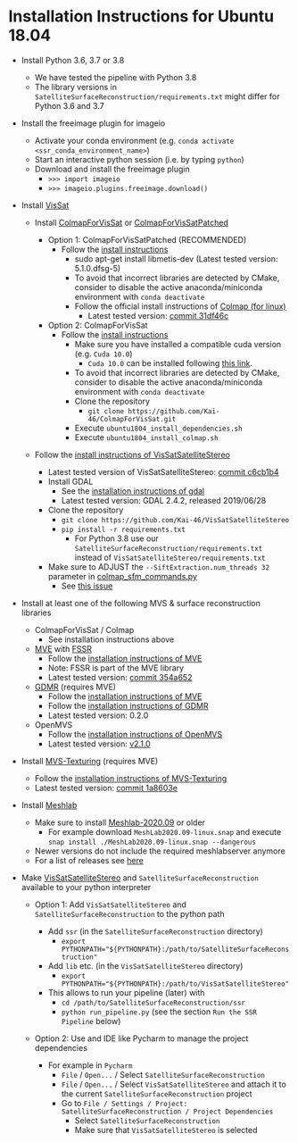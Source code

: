 # Installation Instructions for Ubuntu 18.04

- Install Python 3.6, 3.7 or 3.8
    - We have tested the pipeline with Python 3.8
    - The library versions in ```SatelliteSurfaceReconstruction/requirements.txt``` might differ for Python 3.6 and 3.7
- Install the freeimage plugin for imageio
  - Activate your conda environment (e.g. ```conda activate <ssr_conda_environment_name>```)
  - Start an interactive python session (i.e. by typing ```python```)
  - Download and install the freeimage plugin
    - ```>>> import imageio``` 
    - ```>>> imageio.plugins.freeimage.download()```
- Install [VisSat](https://openaccess.thecvf.com/content_ICCVW_2019/html/3DRW/Zhang_Leveraging_Vision_Reconstruction_Pipelines_for_Satellite_Imagery_ICCVW_2019_paper.html)
    - Install [ColmapForVisSat](https://github.com/Kai-46/ColmapForVisSat) or [ColmapForVisSatPatched](https://github.com/SBCV/ColmapForVisSatPatched)
        - Option 1: ColmapForVisSatPatched (RECOMMENDED)
            - Follow the [install instructions](https://github.com/SBCV/ColmapForVisSatPatched#build-patched-colmap-repository)
                - sudo apt-get install libmetis-dev (Latest tested version: 5.1.0.dfsg-5)
                - To avoid that incorrect libraries are detected by CMake, consider to disable the active anaconda/miniconda environment with `conda deactivate`
                - Follow the official install instructions of [Colmap (for linux)](https://colmap.github.io/install.html#linux)
                  - Latest tested version: [commit 31df46c](https://github.com/colmap/colmap/commit/31df46c6c82bbdcaddbca180bc220d2eab9a1b5e)
        - Option 2: ColmapForVisSat 
            - Follow the [install instructions](https://github.com/Kai-46/ColmapForVisSat)
                - Make sure you have installed a compatible cuda version (e.g. ```Cuda 10.0```)
                    - ```Cuda 10.0``` can be installed following [this link](https://developer.nvidia.com/cuda-10.0-download-archive?target_os=Linux&target_arch=x86_64).
                - To avoid that incorrect libraries are detected by CMake, consider to disable the active anaconda/miniconda environment with `conda deactivate`
                - Clone the repository
                    - ```git clone https://github.com/Kai-46/ColmapForVisSat.git```
                - Execute ``ubuntu1804_install_dependencies.sh``
                - Execute ``ubuntu1804_install_colmap.sh``
    
    - Follow the [install instructions of VisSatSatelliteStereo](https://github.com/Kai-46/VisSatSatelliteStereo)
        - Latest tested version of VisSatSatelliteStereo: [commit c6cb1b4](https://github.com/Kai-46/VisSatSatelliteStereo/commit/c6cb1b4ca6bfc6f7210707333db3bbd8931a6265)
        - Install GDAL
            - See the [installation instructions of gdal](https://mothergeo-py.readthedocs.io/en/latest/development/how-to/gdal-ubuntu-pkg.html)
            - Latest tested version: GDAL 2.4.2, released 2019/06/28
        - Clone the repository
            - ```git clone https://github.com/Kai-46/VisSatSatelliteStereo```
            - ```pip install -r requirements.txt```
                - For Python 3.8 use our ```SatelliteSurfaceReconstruction/requirements.txt``` instead of ```VisSatSatelliteStereo/requirements.txt```
                <!--
                - The library versions have been adjusted for Python 3.8 including: 
                    - ```lxml>=4.3.0``` instead of ```lxml==4.3.0```
                    - ```matplotlib==3.2.1``` instead of ```matplotlib==3.0.0```
                    - ```numba>=0.41``` instead of ```numba==0.41.0```
                    - ```numpy>=1.17``` instead of ```numpy==1.15.4```
                    - ```scipy>=1.1``` instead of ```scipy==1.1.0```
                    - ```opencv-python>=4.0``` instead of ```opencv-python==4.0.0.21```
                    - ```open3d-python==0.6.0.0``` deleted
                    - ```numpy-groupies>=0.9.9``` instead of ```numpy-groupies>=0.9.9```
                    - ```pyproj>=2.4.0``` instead of ```pyproj==2.4.0```
                -->
        - Make sure to ADJUST the ```--SiftExtraction.num_threads 32``` parameter in [colmap_sfm_commands.py](https://github.com/Kai-46/VisSatSatelliteStereo/blob/c6cb1b4ca6bfc6f7210707333db3bbd8931a6265/colmap_sfm_commands.py#L54)
            - See [this issue](https://github.com/Kai-46/VisSatSatelliteStereo/issues/1)
   
- Install at least one of the following MVS & surface reconstruction libraries
    - ColmapForVisSat / Colmap
        - See installation instructions above
    - [MVE](http://www.simonfuhrmann.de/papers/gch2014-mve.pdf) with [FSSR](http://www.simonfuhrmann.de/papers/sg2014-fssr.pdf)
        - Follow the [installation instructions of MVE](https://github.com/simonfuhrmann/mve)
        - Note: FSSR is part of the MVE library 
        - Latest tested version: [commit 354a652](https://github.com/simonfuhrmann/mve/commit/354a652461377939ca136f451ba3271a1c52ee65)
    - [GDMR](https://lmb.informatik.uni-freiburg.de/Publications/2017/UB17/ummenhofer2017Global.pdf) (requires MVE)
        - Follow the [installation instructions of MVE](https://github.com/simonfuhrmann/mve)
        - Follow the [installation instructions of GDMR](https://lmb.informatik.uni-freiburg.de/people/ummenhof/multiscalefusion/) 
        - Latest tested version: 0.2.0
    - OpenMVS
        - Follow the [installation instructions of OpenMVS](https://github.com/cdcseacave/openMVS)
        - Latest tested version: [v2.1.0 ](https://github.com/cdcseacave/openMVS/commit/f62b38d5d02266452bb16dbcf153963001c09f93)


- Install [MVS-Texturing](https://github.com/nmoehrle/mvs-texturing) (requires MVE)
    - Follow the [installation instructions of MVS-Texturing](https://github.com/nmoehrle/mvs-texturing)
    - Latest tested version: [commit 1a8603e](https://github.com/nmoehrle/mvs-texturing/commit/1a8603e7804e679f329885bceeb3bea1d156be02)
   
- Install [Meshlab](https://github.com/cnr-isti-vclab/meshlab) 
    - Make sure to install [Meshlab-2020.09](https://github.com/cnr-isti-vclab/meshlab/releases/tag/Meshlab-2020.09) or older
      - For example download ```MeshLab2020.09-linux.snap``` and execute ```snap install ./MeshLab2020.09-linux.snap --dangerous``` 
    - Newer versions do not include the required meshlabserver anymore
    - For a list of releases see [here](https://github.com/cnr-isti-vclab/meshlab/releases) 

- Make [VisSatSatelliteStereo](https://github.com/Kai-46/VisSatSatelliteStereo) and ```SatelliteSurfaceReconstruction``` available to your python interpreter
    - Option 1: Add `VisSatSatelliteStereo` and `SatelliteSurfaceReconstruction` to the python path
        - Add `ssr` (in the `SatelliteSurfaceReconstruction` directory)
            - `export PYTHONPATH="${PYTHONPATH}:/path/to/SatelliteSurfaceReconstruction"`
        - Add `lib` etc. (in the `VisSatSatelliteStereo` directory)
            - `export PYTHONPATH="${PYTHONPATH}:/path/to/VisSatSatelliteStereo"`
        - This allows to run your pipeline (later) with
            - `cd /path/to/SatelliteSurfaceReconstruction/ssr`
            - `python run_pipeline.py` (see the section `Run the SSR Pipeline` below)
        
    - Option 2: Use and IDE like Pycharm to manage the project dependencies
        - For example in ```Pycharm```
            - `File` / `Open...` / Select ```SatelliteSurfaceReconstruction```
            - `File` / `Open...` / Select ```VisSatSatelliteStereo``` and attach it to the current ```SatelliteSurfaceReconstruction``` project
            - Go to ```File / Settings / Project: SatelliteSurfaceReconstruction / Project Dependencies ```
                - Select ```SatelliteSurfaceReconstruction```
                - Make sure that ```VisSatSatelliteStereo``` is selected
